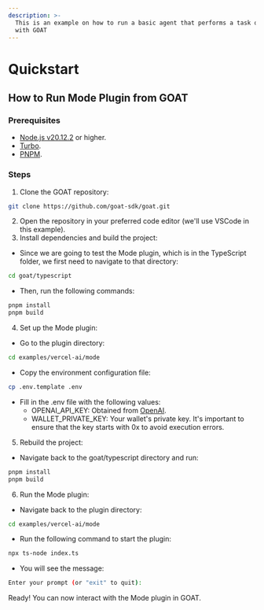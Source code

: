 ```yaml
---
description: >-
  This is an example on how to run a basic agent that performs a task on Mode
  with GOAT
---
```


# Quickstart

## How to Run Mode Plugin from GOAT

### Prerequisites

* [Node.js v20.12.2](https://nodejs.org/) or higher.
* [Turbo](https://turbo.build/).
* [PNPM](https://pnpm.io/).

### Steps

1. Clone the GOAT repository:

```bash
git clone https://github.com/goat-sdk/goat.git
```

2. Open the repository in your preferred code editor (we'll use VSCode in this example).
3. Install dependencies and build the project:

* Since we are going to test the Mode plugin, which is in the TypeScript folder, we first need to navigate to that directory:

```bash
cd goat/typescript
```

* Then, run the following commands:

```bash
pnpm install
pnpm build
```

4. Set up the Mode plugin:

* Go to the plugin directory:

```bash
cd examples/vercel-ai/mode
```

* Copy the environment configuration file:

```bash
cp .env.template .env
```

* Fill in the .env file with the following values:
  * OPENAI\_API\_KEY: Obtained from [OpenAI](https://platform.openai.com/settings/organization/api-keys).
  * WALLET\_PRIVATE\_KEY: Your wallet's private key. It's important to ensure that the key starts with 0x to avoid execution errors.

5. Rebuild the project:

* Navigate back to the goat/typescript directory and run:

```bash
pnpm install
pnpm build
```

6. Run the Mode plugin:

* Navigate back to the plugin directory:

```bash
cd examples/vercel-ai/mode
```

* Run the following command to start the plugin:

```bash
npx ts-node index.ts
```

* You will see the message:

```bash
Enter your prompt (or "exit" to quit):
```

Ready! You can now interact with the Mode plugin in GOAT.
